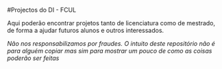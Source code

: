 
#Projectos do DI - FCUL

Aqui poderão encontrar projetos tanto de licenciatura como de mestrado, de forma a ajudar futuros alunos e outros interessados.

*Não nos responsabilizamos por fraudes. O intuito deste repositório não é para alguém copiar mas sim para mostrar um pouco de como as coisas poderão ser feitas*
